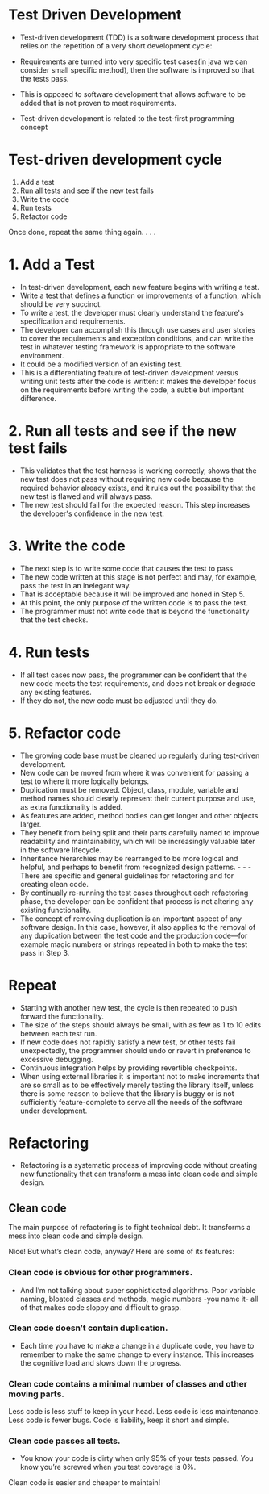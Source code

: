 # Test Driven Development

- Test-driven development (TDD) is a software development process that relies on the repetition of a very short development cycle: 

- Requirements are turned into very specific test cases(in java we can consider small specific method), then the software is improved so that the tests pass. 

- This is opposed to software development that allows software to be added that is not proven to meet requirements.

- Test-driven development is related to the test-first programming concept

# Test-driven development cycle
1. Add a test
2. Run all tests and see if the new test fails
3. Write the code
4. Run tests
5. Refactor code

Once done, repeat the same thing again. . . .
# 1. Add a Test
- In test-driven development, each new feature begins with writing a test. 
- Write a test that defines a function or improvements of a function, which should be very succinct. 
- To write a test, the developer must clearly understand the feature's specification and requirements. 
- The developer can accomplish this through use cases and user stories to cover the requirements and exception conditions, and can   write the test in whatever testing framework is appropriate to the software environment. 
- It could be a modified version of an existing test.
- This is a differentiating feature of test-driven development versus writing unit tests after the code is written: it makes the developer   focus on the requirements before writing the code, a subtle but important difference.

# 2. Run all tests and see if the new test fails
- This validates that the test harness is working correctly, shows that the new test does not pass without requiring new code because the   required behavior already exists, and it rules out the possibility that the new test is flawed and will always pass. 
- The new test should fail for the expected reason. This step increases the developer's confidence in the new test.

# 3. Write the code
- The next step is to write some code that causes the test to pass. 
- The new code written at this stage is not perfect and may, for example, pass the test in an inelegant way. 
- That is acceptable because it will be improved and honed in Step 5.
- At this point, the only purpose of the written code is to pass the test. 
- The programmer must not write code that is beyond the functionality that the test checks.

# 4. Run tests
- If all test cases now pass, the programmer can be confident that the new code meets the test requirements, and does not break or         degrade any existing features. 
- If they do not, the new code must be adjusted until they do.

# 5. Refactor code
- The growing code base must be cleaned up regularly during test-driven development. 
- New code can be moved from where it was convenient for passing a test to where it more logically belongs. 
- Duplication must be removed. Object, class, module, variable and method names should clearly represent their current purpose and use,   as extra functionality is added. 
- As features are added, method bodies can get longer and other objects larger. 
- They benefit from being split and their parts carefully named to improve readability and maintainability, which will be increasingly     valuable later in the software lifecycle. 
- Inheritance hierarchies may be rearranged to be more logical and helpful, and perhaps to benefit from recognized design patterns. -  -  - There are specific and general guidelines for refactoring and for creating clean code.
- By continually re-running the test cases throughout each refactoring phase, the developer can be confident that process is not           altering any existing functionality.
- The concept of removing duplication is an important aspect of any software design. In this case, however, it also applies to the         removal of any duplication between the test code and the production code—for example magic numbers or strings repeated in both to make   the test pass in Step 3.

# Repeat
- Starting with another new test, the cycle is then repeated to push forward the functionality. 
- The size of the steps should always be small, with as few as 1 to 10 edits between each test run. 
- If new code does not rapidly satisfy a new test, or other tests fail unexpectedly, the programmer should undo or revert in preference   to excessive debugging. 
- Continuous integration helps by providing revertible checkpoints. 
- When using external libraries it is important not to make increments that are so small as to be effectively merely testing the library   itself, unless there is some reason to believe that the library is buggy or is not sufficiently feature-complete to serve all the     needs of the software under development.


# Refactoring
- Refactoring is a systematic process of improving code without creating new functionality that can transform a mess into clean code and   simple design.

## Clean code
The main purpose of refactoring is to fight technical debt. It transforms a mess into clean code and simple design.

Nice! But what’s clean code, anyway? Here are some of its features:

### Clean code is obvious for other programmers.
- And I’m not talking about super sophisticated algorithms. Poor variable naming, bloated classes and methods, magic numbers -you name it- all of that makes code sloppy and difficult to grasp.

### Clean code doesn’t contain duplication.
- Each time you have to make a change in a duplicate code, you have to remember to make the same change to every instance. This increases the cognitive load and slows down the progress.

### Clean code contains a minimal number of classes and other moving parts.
Less code is less stuff to keep in your head. Less code is less maintenance. Less code is fewer bugs. Code is liability, keep it short and simple.

### Clean code passes all tests.
- You know your code is dirty when only 95% of your tests passed. You know you’re screwed when you test coverage is 0%.

Clean code is easier and cheaper to maintain!
